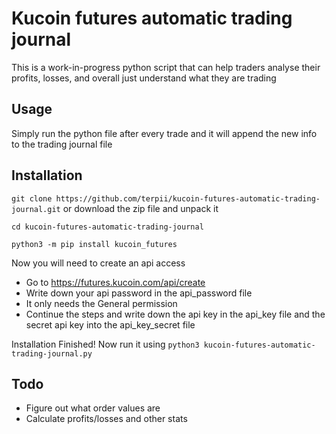 # Kucoin futures automatic trading journal

This is a work-in-progress python script that can help traders analyse their profits, losses, and overall just understand what they are trading

## Usage
Simply run the python file after every trade and it will append the new info to the trading journal file

## Installation
``git clone https://github.com/terpii/kucoin-futures-automatic-trading-journal.git`` or download the zip file and unpack it

``cd kucoin-futures-automatic-trading-journal``

``python3 -m pip install kucoin_futures``

Now you will need to create an api access
- Go to https://futures.kucoin.com/api/create
- Write down your api password in the api_password file
- It only needs the General permission
- Continue the steps and write down the api key in the api_key file and the secret api key into the api_key_secret file

Installation Finished! Now run it using ``python3 kucoin-futures-automatic-trading-journal.py``

## Todo
- Figure out what order values are
- Calculate profits/losses and other stats
